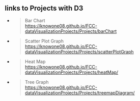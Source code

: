 ## links to Projects with D3 

- >Bar Chart<br>https://knowone08.github.io/FCC-dataVisualizationProjects/Projects/barChart
- >Scatter Plot Graph<br>https://knowone08.github.io/FCC-dataVisualizationProjects/Projects/scatterPlotGraph
- >Heat Map<br>https://knowone08.github.io/FCC-dataVisualizationProjects/Projects/heatMap/
- >Tree Graph<br>https://knowone08.github.io/FCC-dataVisualizationProjects/Projects/treemapDiagram/
